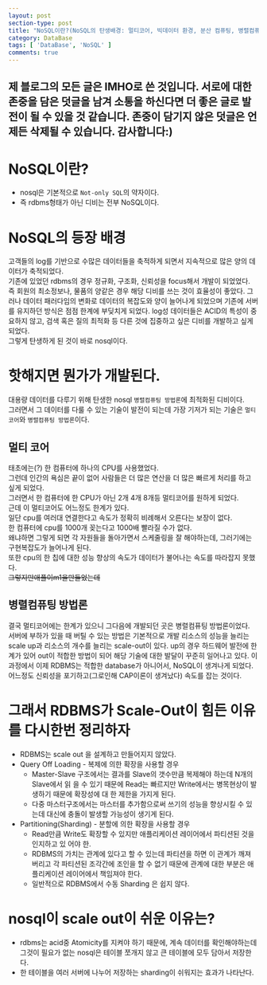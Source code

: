```yaml
---
layout: post
section-type: post
title: "NoSQL이란?(NoSQL의 탄생배경: 멀티코어, 빅데이터 환경, 분산 컴퓨팅, 병렬컴퓨팅 방법론)"
category: DataBase
tags: [ 'DataBase', 'NoSQL' ]
comments: true
---
```

제 블로그의 모든 글은 IMHO로 쓴 것입니다.
서로에 대한 존중을 담은 덧글을 남겨 소통을 하신다면 더 좋은 글로 발전이 될 수 있을 것 같습니다.
존중이 담기지 않은 덧글은 언제든 삭제될 수 있습니다.
감사합니다:)  
---  

# NoSQL이란?
- nosql은 기본적으로 `Not-only SQL`의 약자이다.
- 즉 rdbms형태가 아닌 디비는 전부 NoSQL이다. 




# NoSQL의 등장 배경
고객들의 log를 기반으로 수많은 데이터들을 축적하게 되면서 지속적으로 많은 양의 데이터가 축적되었다.  
기존에 있었던 rdbms의 경우 정규화, 구조화, 신뢰성을 focus해서 개발이 되었었다.  
즉 회원의 최소정보나, 물품의 양같은 경우 해당 디비를 쓰는 것이 효율성이 좋았다. 
그러나 데이터 패러다임의 변화로 데이터의 복잡도와 양이 늘어나게 되었으며 기존에 서버를 유지하던 방식은 점점 한계에 부딪치게 되었다. 
log성 데이터들은 ACID의 특성이 중요하지 않고, 검색 혹은 질의 최적화 등 다른 것에 집중하고 싶은 디비를 개발하고 싶게 되었다.  
그렇게 탄생하게 된 것이 바로 nosql이다.  




# 핫해지면 뭔가가 개발된다.  
대용량 데이터를 다루기 위해 탄생한 nosql `병렬컴퓨팅 방법론`에 최적화된 디비이다.  
그러면서 그 데이터를 다룰 수 있는 기술이 발전이 되는데 가장 기저가 되는 기술은 `멀티코어`와 `병렬컴퓨팅 방법론`이다.  




## 멀티 코어
태초에는(?) 한 컴퓨터에 하나의 CPU를 사용했었다.  
그런데 인간의 욕심은 끝이 없어 사람들은 더 많은 연산을 더 많은 빠르게 처리를 하고 싶게 되었다.  
그러면서 한 컴퓨터에 한 CPU가 아닌 2개 4개 8개등 멀티코어를 원하게 되었다.  
근데 이 멀티코어도 어느정도 한계가 있다.  
일단 cpu를 여러대 연결한다고 속도가 정확히 비례해서 오른다는 보장이 없다.  
한 컴퓨터에 cpu를 1000개 꽂는다고 1000배 빨라질 수가 없다.  
왜냐하면 그렇게 되면 각 자원들을 돌아가면서 스케줄링을 잘 해야하는데, 그러기에는 구현복잡도가 늘어나게 된다.   
또한 cpu의 한 칩에 대한 성능 향상의 속도가 데이터가 불어나는 속도를 따라잡지 못했다.  
~~그렇지만애플이m1을만들었는데~~




## 병렬컴퓨팅 방법론
결국 멀티코어에는 한계가 있으니 그다음에 개발되던 곳은 병렬컴퓨팅 방법론이었다.  
서버에 부하가 있을 때 버틸 수 있는 방법은 기본적으로 개발 리소스의 성능을 늘리는 scale up과 리소스의 개수를 늘리는 scale-out이 있다.
up의 경우 하드웨어 발전에 한계가 있어 out이 적합한 방법이 되어 해당 기술에 대한 발달이 꾸준히 일어나고 있다.
이 과정에서 이제 RDBMS는 적합한 database가 아니어서, NoSQL이 생겨나게 되었다.
어느정도 신뢰성을 포기하고(그로인해 CAP이론이 생겨났다) 속도를 잡는 것이다.




# 그래서 RDBMS가 Scale-Out이 힘든 이유를 다시한번 정리하자
 
- RDBMS는 scale out 을 설계하고 만들어지지 않았다.
- Query Off Loading - 복제에 의한 확장을 사용할 경우 
    - Master-Slave 구조에서는 결과를 Slave의 갯수만큼 복제해야 하는데 N개의 Slave에서 읽 을 수 있기 때문에 Read는 빠르지만 Write에서는 병목현상이 발생하기 때문에 확장성에 대 한 제한을 가지게 된다.
    - 다중 마스터구조에서는 마스터를 추가함으로써 쓰기의 성능을 향상시킬 수 있는데 대신에 충돌이 발생할 가능성이 생기게 된다.
- Partitioning(Sharding) - 분할에 의한 확장을 사용할 경우
    - Read만큼 Write도 확장할 수 있지만 애플리케이션 레이어에서 파티션된 것을 인지하고 있 어야 한. 
    - RDBMS의 가치는 관계에 있다고 할 수 있는데 파티션을 하면 이 관계가 깨져 버리고 각 파티션된 조각간에 조인을 할 수 없기 때문에 관계에 대한 부분은 애플리케이션 레이어에서 책임져야 한다. 
    - 일반적으로 RDBMS에서 수동 Sharding 은 쉽지 않다.




# nosql이 scale out이 쉬운 이유는?
- rdbms는 acid중 Atomicity를 지켜야 하기 때문에, 계속 데이터를 확인해야하는데 그것이 필요가 없는 nosql은 테이블 쪼개지 않고 큰 테이블에 모두 담아서 저장한다.
- 한 테이블을 여러 서버에 나누어 저장하는 sharding이 쉬워지는 효과가 나타난다.



